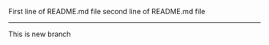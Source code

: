 First line of README.md file
second line of README.md file

------------------------------
This is new branch
